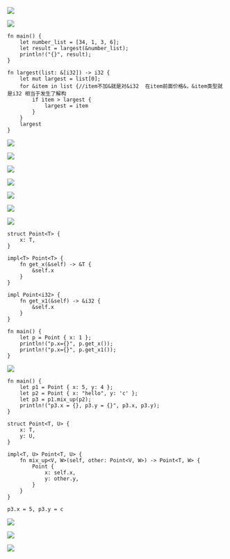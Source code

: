 ![](https://gitee.com/hxc8/images4/raw/master/img/202407172312408.jpg)

![](https://gitee.com/hxc8/images4/raw/master/img/202407172312685.jpg)

```
fn main() {
    let number_list = [34, 1, 3, 6];
    let result = largest(&number_list);
    println!("{}", result);
}

fn largest(list: &[i32]) -> i32 {
    let mut largest = list[0];
    for &item in list {//item不加&就是对&i32  在item前面价格&，&item类型就是i32 相当于发生了解构
        if item > largest {
            largest = item
        }
    }
    largest
}
```

![](images/WEBRESOURCE5c61601d7570f265c52d9ad6a531569b截图.png)

![](https://gitee.com/hxc8/images4/raw/master/img/202407172312678.jpg)

![](https://gitee.com/hxc8/images4/raw/master/img/202407172312719.jpg)

![](https://gitee.com/hxc8/images4/raw/master/img/202407172312902.jpg)

![](https://gitee.com/hxc8/images4/raw/master/img/202407172312988.jpg)

![](https://gitee.com/hxc8/images4/raw/master/img/202407172312119.jpg)

![](https://gitee.com/hxc8/images4/raw/master/img/202407172312371.jpg)

```
struct Point<T> {
    x: T,
}

impl<T> Point<T> {
    fn get_x(&self) -> &T {
        &self.x
    }
}

impl Point<i32> {
    fn get_x1(&self) -> &i32 {
        &self.x
    }
}

fn main() {
    let p = Point { x: 1 };
    println!("p.x={}", p.get_x());
    println!("p.x={}", p.get_x1());
}
```

![](https://gitee.com/hxc8/images4/raw/master/img/202407172312506.jpg)

```
fn main() {
    let p1 = Point { x: 5, y: 4 };
    let p2 = Point { x: "hello", y: 'c' };
    let p3 = p1.mix_up(p2);
    println!("p3.x = {}, p3.y = {}", p3.x, p3.y);
}

struct Point<T, U> {
    x: T,
    y: U,
}

impl<T, U> Point<T, U> {
    fn mix_up<V, W>(self, other: Point<V, W>) -> Point<T, W> {
        Point {
            x: self.x,
            y: other.y,
        }
    }
}

p3.x = 5, p3.y = c

```

![](https://gitee.com/hxc8/images4/raw/master/img/202407172312662.jpg)

![](https://gitee.com/hxc8/images4/raw/master/img/202407172312923.jpg)

![](https://gitee.com/hxc8/images4/raw/master/img/202407172312224.jpg)